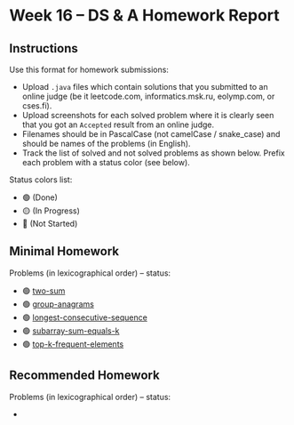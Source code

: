 # Week 16 – DS & A Homework Report

## Instructions

Use this format for homework submissions:

- Upload `.java` files which contain solutions that you submitted to an online judge (be it leetcode.com, informatics.msk.ru, eolymp.com, or cses.fi).
- Upload screenshots for each solved problem where it is clearly seen that you got an `Accepted` result from an online judge.
- Filenames should be in PascalCase (not camelCase / snake_case) and should be names of the problems (in English).
- Track the list of solved and not solved problems as shown below. Prefix each problem with a status color (see below).

Status colors list:

- 🟢 (Done)
- 🟡 (In Progress)
- 🔴 (Not Started)

## Minimal Homework

Problems (in lexicographical order) – status:

- 🟢 [two-sum](https://leetcode.com/problems/two-sum/)
- 🟢 [group-anagrams](https://leetcode.com/problems/group-anagrams/)
- 🟢 [longest-consecutive-sequence](https://leetcode.com/problems/longest-consecutive-sequence/)
- 🟢 [subarray-sum-equals-k](https://leetcode.com/problems/subarray-sum-equals-k/)
- 🟢 [top-k-frequent-elements](https://leetcode.com/problems/top-k-frequent-elements/)
  
## Recommended Homework

Problems (in lexicographical order) – status:

- 
